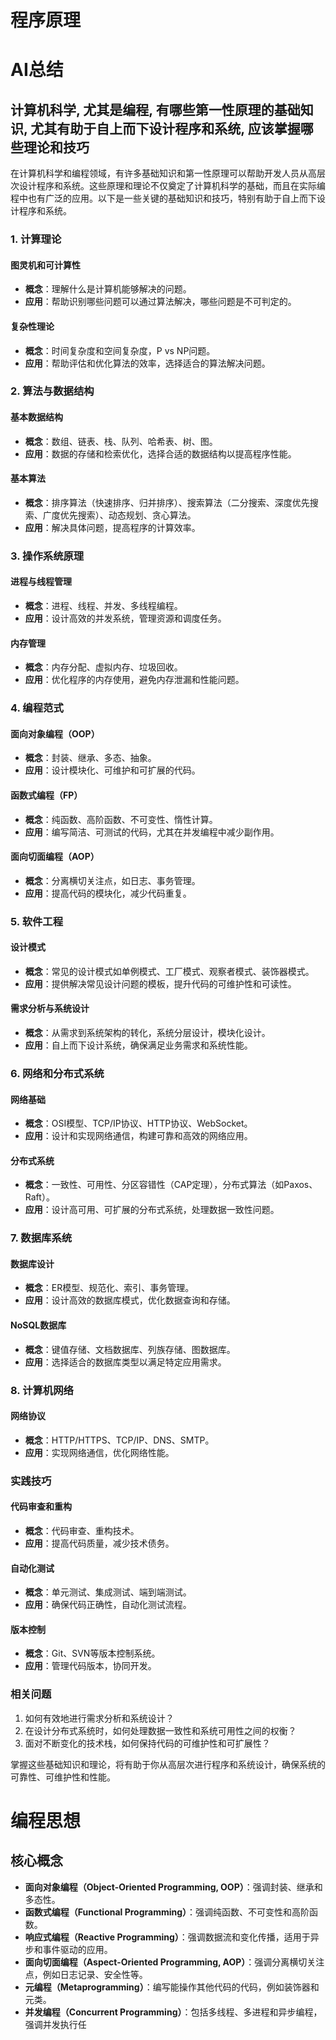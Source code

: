 # 程序原理

# AI总结

## 计算机科学, 尤其是编程, 有哪些第一性原理的基础知识, 尤其有助于自上而下设计程序和系统, 应该掌握哪些理论和技巧

在计算机科学和编程领域，有许多基础知识和第一性原理可以帮助开发人员从高层次设计程序和系统。这些原理和理论不仅奠定了计算机科学的基础，而且在实际编程中也有广泛的应用。以下是一些关键的基础知识和技巧，特别有助于自上而下设计程序和系统。

### 1. **计算理论**

#### 图灵机和可计算性

- **概念**：理解什么是计算机能够解决的问题。
- **应用**：帮助识别哪些问题可以通过算法解决，哪些问题是不可判定的。

#### 复杂性理论

- **概念**：时间复杂度和空间复杂度，P vs NP问题。
- **应用**：帮助评估和优化算法的效率，选择适合的算法解决问题。

### 2. **算法与数据结构**

#### 基本数据结构

- **概念**：数组、链表、栈、队列、哈希表、树、图。
- **应用**：数据的存储和检索优化，选择合适的数据结构以提高程序性能。

#### 基本算法

- **概念**：排序算法（快速排序、归并排序）、搜索算法（二分搜索、深度优先搜索、广度优先搜索）、动态规划、贪心算法。
- **应用**：解决具体问题，提高程序的计算效率。

### 3. **操作系统原理**

#### 进程与线程管理

- **概念**：进程、线程、并发、多线程编程。
- **应用**：设计高效的并发系统，管理资源和调度任务。

#### 内存管理

- **概念**：内存分配、虚拟内存、垃圾回收。
- **应用**：优化程序的内存使用，避免内存泄漏和性能问题。

### 4. **编程范式**

#### 面向对象编程（OOP）

- **概念**：封装、继承、多态、抽象。
- **应用**：设计模块化、可维护和可扩展的代码。

#### 函数式编程（FP）

- **概念**：纯函数、高阶函数、不可变性、惰性计算。
- **应用**：编写简洁、可测试的代码，尤其在并发编程中减少副作用。

#### 面向切面编程（AOP）

- **概念**：分离横切关注点，如日志、事务管理。
- **应用**：提高代码的模块化，减少代码重复。

### 5. **软件工程**

#### 设计模式

- **概念**：常见的设计模式如单例模式、工厂模式、观察者模式、装饰器模式。
- **应用**：提供解决常见设计问题的模板，提升代码的可维护性和可读性。

#### 需求分析与系统设计

- **概念**：从需求到系统架构的转化，系统分层设计，模块化设计。
- **应用**：自上而下设计系统，确保满足业务需求和系统性能。

### 6. **网络和分布式系统**

#### 网络基础

- **概念**：OSI模型、TCP/IP协议、HTTP协议、WebSocket。
- **应用**：设计和实现网络通信，构建可靠和高效的网络应用。

#### 分布式系统

- **概念**：一致性、可用性、分区容错性（CAP定理），分布式算法（如Paxos、Raft）。
- **应用**：设计高可用、可扩展的分布式系统，处理数据一致性问题。

### 7. **数据库系统**

#### 数据库设计

- **概念**：ER模型、规范化、索引、事务管理。
- **应用**：设计高效的数据库模式，优化数据查询和存储。

#### NoSQL数据库

- **概念**：键值存储、文档数据库、列族存储、图数据库。
- **应用**：选择适合的数据库类型以满足特定应用需求。

### 8. **计算机网络**

#### 网络协议

- **概念**：HTTP/HTTPS、TCP/IP、DNS、SMTP。
- **应用**：实现网络通信，优化网络性能。

### 实践技巧

#### 代码审查和重构

- **概念**：代码审查、重构技术。
- **应用**：提高代码质量，减少技术债务。

#### 自动化测试

- **概念**：单元测试、集成测试、端到端测试。
- **应用**：确保代码正确性，自动化测试流程。

#### 版本控制

- **概念**：Git、SVN等版本控制系统。
- **应用**：管理代码版本，协同开发。

### 相关问题

1. 如何有效地进行需求分析和系统设计？
2. 在设计分布式系统时，如何处理数据一致性和系统可用性之间的权衡？
3. 面对不断变化的技术栈，如何保持代码的可维护性和可扩展性？

掌握这些基础知识和理论，将有助于你从高层次进行程序和系统设计，确保系统的可靠性、可维护性和性能。

# 编程思想



## 核心概念

- **面向对象编程（Object-Oriented Programming, OOP）**：强调封装、继承和多态性。
- **函数式编程（Functional Programming）**：强调纯函数、不可变性和高阶函数。
- **响应式编程（Reactive Programming）**：强调数据流和变化传播，适用于异步和事件驱动的应用。
- **面向切面编程（Aspect-Oriented Programming, AOP）**：强调分离横切关注点，例如日志记录、安全性等。
- **元编程（Metaprogramming）**：编写能操作其他代码的代码，例如装饰器和元类。
- **并发编程（Concurrent Programming）**：包括多线程、多进程和异步编程，强调并发执行任






